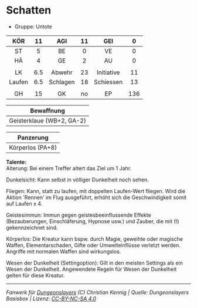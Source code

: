 # Schatten  
- Gruppe: Untote  

| KÖR | 11 | AGI | 11 | GEI | 0 |
| :-: | :-: | :-: | :-: | :-: | :-: |
| ST | 5 | BE | 0 | VE | 0 |
| HÄ | 4 | GE | 2 | AU | 0 |
|  |
| LK | 6.5 | Abwehr | 23 | Initiative | 11 |
| Laufen | 6.5 | Schlagen | 18 | Schiessen | 13 |
|  |
| GH | 15 | GK | no | EP | 136 |

| Bewaffnung |
| --- |
| Geisterklaue (WB+2, GA-2) |


| Panzerung |
| --- |
| Körperlos (PA+8) |


**Talente:**  
Alterung: Bei einem Treffer altert das Ziel um 1 Jahr.

Dunkelsicht: Kann selbst in völliger Dunkelheit noch sehen.

Fliegen: Kann, statt zu laufen, mit doppelten Laufen-Wert fliegen. Wird die Aktion 'Rennen' im Flug ausgeführt, erhöht sich die Geschwindigkeit somit auf Laufen x 4.

Geistesimmun: Immun gegen geistesbeeinflussende Effekte (Bezauberungen, Einschläferung, Hypnose usw.) und Zauber, die mit (!) gekennzeichnet sind.

Körperlos: Die Kreatur kann bspw. durch Magie, geweihte oder magische Waffen, Elementarschaden, Gifte oder Umwelteinflüsse verletzt werden. Angriffe mit normalen Waffen sind wirkungslos.

Wesen der Dunkelheit (Settingoption): Gilt in den meisten Settings als ein Wesen der Dunkelheit. Angewendete Regeln für Wesen der Dunkelheit gelten für diese Kreatur.





___
*Fanwerk für [Dungeonslayers](https://www.dungeonslayers.net/) (C) Christian Kennig | Quelle: Dungeonslayers Basisbox | Lizenz: [CC-BY-NC-SA 4.0](https://creativecommons.org/licenses/by-nc-sa/4.0/deed.de)*